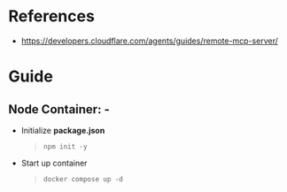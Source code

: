 # References
- https://developers.cloudflare.com/agents/guides/remote-mcp-server/

# Guide
## Node Container: -
- Initialize **package.json**
    > `npm init -y`
- Start up container
    > `docker compose up -d`
